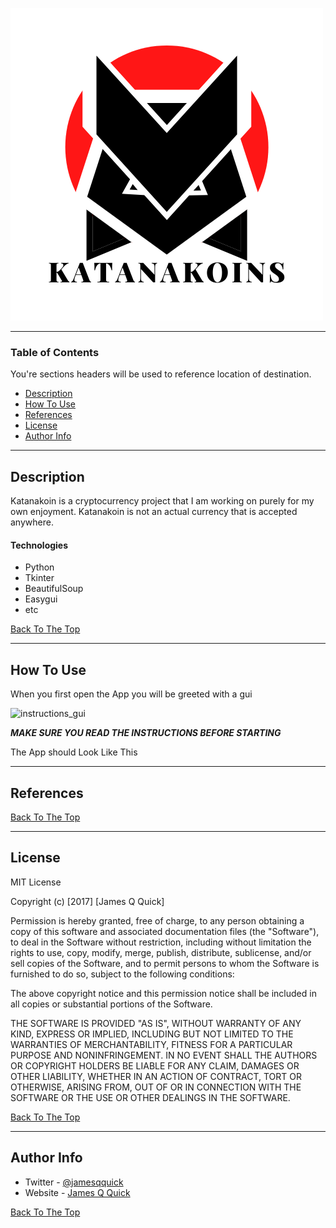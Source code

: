 
![Project Image](./images/KATANAKOINS.png)

---

### Table of Contents
You're sections headers will be used to reference location of destination.

- [Description](#description)
- [How To Use](#how-to-use)
- [References](#references)
- [License](#license)
- [Author Info](#author-info)

---

## Description

Katanakoin is a cryptocurrency project that I am working on purely for my own enjoyment. Katanakoin is not an actual currency that is accepted anywhere. 

#### Technologies

- Python
- Tkinter
- BeautifulSoup
- Easygui
- etc

[Back To The Top](#read-me-template)

---

## How To Use

When you first open the App you will be greeted with a gui

<img width="656" alt="instructions_gui" src="https://user-images.githubusercontent.com/70408199/141923630-8228b266-c8cd-4383-a06e-f14f6b282e9b.png">

***MAKE SURE YOU READ THE INSTRUCTIONS BEFORE STARTING***

The App should Look Like This

---

## References
[Back To The Top](#read-me-template)

---

## License

MIT License

Copyright (c) [2017] [James Q Quick]

Permission is hereby granted, free of charge, to any person obtaining a copy
of this software and associated documentation files (the "Software"), to deal
in the Software without restriction, including without limitation the rights
to use, copy, modify, merge, publish, distribute, sublicense, and/or sell
copies of the Software, and to permit persons to whom the Software is
furnished to do so, subject to the following conditions:

The above copyright notice and this permission notice shall be included in all
copies or substantial portions of the Software.

THE SOFTWARE IS PROVIDED "AS IS", WITHOUT WARRANTY OF ANY KIND, EXPRESS OR
IMPLIED, INCLUDING BUT NOT LIMITED TO THE WARRANTIES OF MERCHANTABILITY,
FITNESS FOR A PARTICULAR PURPOSE AND NONINFRINGEMENT. IN NO EVENT SHALL THE
AUTHORS OR COPYRIGHT HOLDERS BE LIABLE FOR ANY CLAIM, DAMAGES OR OTHER
LIABILITY, WHETHER IN AN ACTION OF CONTRACT, TORT OR OTHERWISE, ARISING FROM,
OUT OF OR IN CONNECTION WITH THE SOFTWARE OR THE USE OR OTHER DEALINGS IN THE
SOFTWARE.

[Back To The Top](#read-me-template)

---

## Author Info

- Twitter - [@jamesqquick](https://twitter.com/jamesqquick)
- Website - [James Q Quick](https://jamesqquick.com)

[Back To The Top](#read-me-template)
